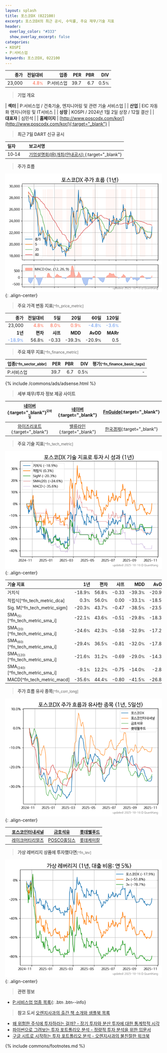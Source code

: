 ```yaml
---
layout: splash
title: 포스코DX (022100)
excerpt: 포스코DX의 최근 공시, 수익률, 주요 재무/기술 지표
header:
  overlay_color: "#333"
  show_overlay_excerpt: false
categories:
- KOSPI
- P:서비스업
keywords: 포스코DX, 022100
---
```


| **종가** | **전일대비** | **업종** | **PER** | **PBR** | **DIV** |
| -------: | -----------: | -------: | ------: | ------: | ------: |
| 23,000 | <span style="color: tomato">4.8<small>%</small></span> | P:서비스업 | 39.7 | 6.7 | 0.5<small>%</small> |

<!-- more -->


> **기업 개요**<a id="company"></a>

| <span style="white-space:nowrap;">**섹터**</span> | P:서비스업 / 건축기술, 엔지니어링 및 관련 기술 서비스업 |
| <span style="white-space:nowrap;">**산업**</span> | EIC 자동화 엔지니어링 및 IT서비스 |
| <span style="white-space:nowrap;">**상장**</span> | KOSPI / 2024년 1월 2일 상장 / 12월 결산 |
| <span style="white-space:nowrap;">**대표자**</span> | 심민석 |
| <span style="white-space:nowrap;">**홈페이지**</span> | [http://www.poscodx.com/kor/](http://www.poscodx.com/kor/){:target="_blank"} |


> **최근 7일 DART 신규 공시**<a id="dart"></a>

| **일자** |      | **보고서명** |
| :------- | :--- | :----------- |
| 10&#x2011;14 | | [기업설명회(IR)개최(안내공시)              ](https://dart.fss.or.kr/dsaf001/main.do?rcpNo=20251014800342){:target="_blank"} |


> **주가 흐름**<a id="price"></a>

![022100](/stock/images/022100.png){: .align-center}


> **주요 가격 변동 지표**<small>[^fn_price_metric]</small>

| **종가** | **전일대비** | **5일** | **20일** | **60일** | **120일** |
| -------: | -----------: | ------: | -------: | -------: | --------: |
| 23,000 | <span style="color: tomato">4.8<small>%</small></span> | <span style="color: tomato">8.0<small>%</small></span> | <span style="color: tomato">0.9<small>%</small></span> | <span style="color: cornflowerblue">-4.8<small>%</small></span> | <span style="color: cornflowerblue">-3.6<small>%</small></span> |
| **1년** | **편차** | **샤프** | **MDD** | **AvDD** | **MARr** |
| <span style="color: cornflowerblue">-18.9<small>%</small></span> | 56.8<small>%</small> | -0.33 | -39.3<small>%</small> | -20.9<small>%</small> | 0.5 |


> **주요 재무 지표**<small>[^fn_finance_metric]</small>

| **업종**<small>[^fn_sector_abbr]</small> | **PER** | **PBR** | **DIV** | **평가**<small>[^fn_finance_basic_tags]</small> |
| :--------------------------------------- | ------: | ------: | ------: | ----------------------------------------------: |
| P:서비스업 | 39.7 | 6.7 | 0.5<small>%</small> | - |



{% include /commons/ads/adsense.html %}

> **세부 재무/투자 정보 제공 사이트**

| [네이버](https://m.stock.naver.com/domestic/stock/022100/finance/summary){:target="_blank"}<sup><small>모바일</small></sup> | [네이버](https://finance.naver.com/item/coinfo.naver?code=022100){:target="_blank"} | [FnGuide](https://comp.fnguide.com/SVO2/ASP/SVD_Invest.asp?gicode=A022100&MenuYn=Y){:target="_blank"} |
| :---: | :---: | :---: |
| [와이즈리포트](https://comp.wisereport.co.kr/company/c1040001.aspx?cmp_cd=022100){:target="_blank"} | [밸류라인](https://www.valueline.co.kr/finance/summary/022100){:target="_blank"} | [한국경제](https://markets.hankyung.com/stock/022100/financial-summary){:target="_blank"} |


> **주요 기술 지표**<small>[^fn_tech_metric]</small>


![022100](/stock/images/022100_tech.png){: .align-center}

| **기술 지표** | **1년** | **편차** | **샤프** | **MDD** | **AvDD** |
| :------------ | ------: | -----------: | -------: | ------: | -------: |
| 거치식 | -18.9<small>%</small> | 56.8<small>%</small> | -0.33 | -39.3<small>%</small> | -20.9<small>%</small> |
| 적립식[^fn_tech_metric_dca] | 0.3<small>%</small> | 56.0<small>%</small> | 0.00 | -33.1<small>%</small> | -18.5<small>%</small> |
| Sig. M[^fn_tech_metric_sigm] | -20.3<small>%</small> | 43.7<small>%</small> | -0.47 | -38.5<small>%</small> | -23.5<small>%</small> |
| SMA<small><sub>(5)</sub></small>[^fn_tech_metric_sma_i] | -22.1<small>%</small> | 43.6<small>%</small> | -0.51 | -29.8<small>%</small> | -18.3<small>%</small> |
| SMA<small><sub>(20)</sub></small>[^fn_tech_metric_sma_i] | -24.6<small>%</small> | 42.3<small>%</small> | -0.58 | -32.9<small>%</small> | -17.2<small>%</small> |
| SMA<small><sub>(60)</sub></small>[^fn_tech_metric_sma_i] | -29.4<small>%</small> | 36.5<small>%</small> | -0.81 | -32.0<small>%</small> | -17.8<small>%</small> |
| SMA<small><sub>(120)</sub></small>[^fn_tech_metric_sma_i] | -21.6<small>%</small> | 31.2<small>%</small> | -0.69 | -29.0<small>%</small> | -14.3<small>%</small> |
| SMA<small><sub>(240)</sub></small>[^fn_tech_metric_sma_i] | -9.1<small>%</small> | 12.2<small>%</small> | -0.75 | -14.0<small>%</small> | -2.8<small>%</small> |
| MACD[^fn_tech_metric_macd] | -35.6<small>%</small> | 44.4<small>%</small> | -0.80 | -41.5<small>%</small> | -26.8<small>%</small> |


> **주가 흐름 유사 종목**<a id="corr"></a><small>[^fn_corr_long]</small>

![022100](/stock/images/022100_corr.png){: .align-center}

|       | [포스코인터내셔널](/047050/) | [금호석유](/011780/) | [롯데웰푸드](/280360/) |
| :---: | :------------------------------------: | :------------------------------------: | :------------------------------------: |
|       | [레이크머티리얼즈](/281740/) | [POSCO홀딩스](/005490/) | [롯데케미칼](/011170/) |


> **가상 레버리지 상품에 투자했다면**<a id="2x"></a><small>[^fn_lev]</small>

![022100](/stock/images/022100_2x.png){: .align-center}


> **관련 정보**

- [P:서비스업 업종 목록](/stats/sector/kospi_업종_서비스업_종목/){: .btn .btn--info}

> **참고 도서** [오렌지사과의 출간 책 소개와 샘플북 목록](https://kongdori.tistory.com/691)

- [왜 위험한 주식에 투자하라는 걸까? - 장기 투자와 분산 투자에 대한 통계학적 시각](https://kongdori.tistory.com/421)
- [파이썬으로 그려보는 투자 포트폴리오 분석  - 정량적 투자 분석을 위한 입문서](https://kongdori.tistory.com/643)
- [구글 시트로 시작하는 투자 포트폴리오 분석 - 오렌지사과의 불친절한 워크북](https://kongdori.tistory.com/449)


{% include commons/footnotes.md %}